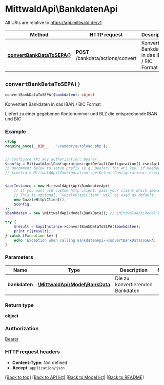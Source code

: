 # MittwaldApi\BankdatenApi

All URIs are relative to https://api.mittwald.de/v1.

Method | HTTP request | Description
------------- | ------------- | -------------
[**convertBankDataToSEPA()**](BankdatenApi.md#convertBankDataToSEPA) | **POST** /bankdata/actions/convert | Konvertiert Bankdaten in das IBAN / BIC Format


## `convertBankDataToSEPA()`

```php
convertBankDataToSEPA($bankdaten): object
```

Konvertiert Bankdaten in das IBAN / BIC Format

Liefert zu einer gegebenen Kontonummer und BLZ die entsprechende IBAN und BIC

### Example

```php
<?php
require_once(__DIR__ . '/vendor/autoload.php');


// Configure API key authorization: Bearer
$config = MittwaldApi\Configuration::getDefaultConfiguration()->setApiKey('Authorization', 'YOUR_API_KEY');
// Uncomment below to setup prefix (e.g. Bearer) for API key, if needed
// $config = MittwaldApi\Configuration::getDefaultConfiguration()->setApiKeyPrefix('Authorization', 'Bearer');


$apiInstance = new MittwaldApi\Api\BankdatenApi(
    // If you want use custom http client, pass your client which implements `GuzzleHttp\ClientInterface`.
    // This is optional, `GuzzleHttp\Client` will be used as default.
    new GuzzleHttp\Client(),
    $config
);
$bankdaten = new \MittwaldApi\Model\BankData(); // \MittwaldApi\Model\BankData | Die zu konvertierenden Bankdaten

try {
    $result = $apiInstance->convertBankDataToSEPA($bankdaten);
    print_r($result);
} catch (Exception $e) {
    echo 'Exception when calling BankdatenApi->convertBankDataToSEPA: ', $e->getMessage(), PHP_EOL;
}
```

### Parameters

Name | Type | Description  | Notes
------------- | ------------- | ------------- | -------------
 **bankdaten** | [**\MittwaldApi\Model\BankData**](../Model/BankData.md)| Die zu konvertierenden Bankdaten |

### Return type

**object**

### Authorization

[Bearer](../../README.md#Bearer)

### HTTP request headers

- **Content-Type**: Not defined
- **Accept**: `application/json`

[[Back to top]](#) [[Back to API list]](../../README.md#endpoints)
[[Back to Model list]](../../README.md#models)
[[Back to README]](../../README.md)
